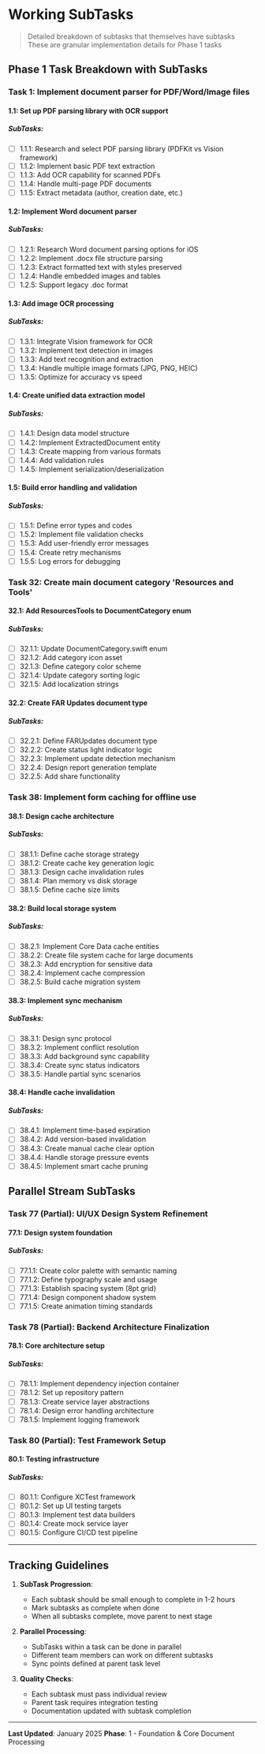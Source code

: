 # Working SubTasks

> Detailed breakdown of subtasks that themselves have subtasks
> These are granular implementation details for Phase 1 tasks

## Phase 1 Task Breakdown with SubTasks

### Task 1: Implement document parser for PDF/Word/Image files

#### 1.1: Set up PDF parsing library with OCR support
##### SubTasks:
- [ ] 1.1.1: Research and select PDF parsing library (PDFKit vs Vision framework)
- [ ] 1.1.2: Implement basic PDF text extraction
- [ ] 1.1.3: Add OCR capability for scanned PDFs
- [ ] 1.1.4: Handle multi-page PDF documents
- [ ] 1.1.5: Extract metadata (author, creation date, etc.)

#### 1.2: Implement Word document parser
##### SubTasks:
- [ ] 1.2.1: Research Word document parsing options for iOS
- [ ] 1.2.2: Implement .docx file structure parsing
- [ ] 1.2.3: Extract formatted text with styles preserved
- [ ] 1.2.4: Handle embedded images and tables
- [ ] 1.2.5: Support legacy .doc format

#### 1.3: Add image OCR processing
##### SubTasks:
- [ ] 1.3.1: Integrate Vision framework for OCR
- [ ] 1.3.2: Implement text detection in images
- [ ] 1.3.3: Add text recognition and extraction
- [ ] 1.3.4: Handle multiple image formats (JPG, PNG, HEIC)
- [ ] 1.3.5: Optimize for accuracy vs speed

#### 1.4: Create unified data extraction model
##### SubTasks:
- [ ] 1.4.1: Design data model structure
- [ ] 1.4.2: Implement ExtractedDocument entity
- [ ] 1.4.3: Create mapping from various formats
- [ ] 1.4.4: Add validation rules
- [ ] 1.4.5: Implement serialization/deserialization

#### 1.5: Build error handling and validation
##### SubTasks:
- [ ] 1.5.1: Define error types and codes
- [ ] 1.5.2: Implement file validation checks
- [ ] 1.5.3: Add user-friendly error messages
- [ ] 1.5.4: Create retry mechanisms
- [ ] 1.5.5: Log errors for debugging

### Task 32: Create main document category 'Resources and Tools'

#### 32.1: Add ResourcesTools to DocumentCategory enum
##### SubTasks:
- [ ] 32.1.1: Update DocumentCategory.swift enum
- [ ] 32.1.2: Add category icon asset
- [ ] 32.1.3: Define category color scheme
- [ ] 32.1.4: Update category sorting logic
- [ ] 32.1.5: Add localization strings

#### 32.2: Create FAR Updates document type
##### SubTasks:
- [ ] 32.2.1: Define FARUpdates document type
- [ ] 32.2.2: Create status light indicator logic
- [ ] 32.2.3: Implement update detection mechanism
- [ ] 32.2.4: Design report generation template
- [ ] 32.2.5: Add share functionality

### Task 38: Implement form caching for offline use

#### 38.1: Design cache architecture
##### SubTasks:
- [ ] 38.1.1: Define cache storage strategy
- [ ] 38.1.2: Create cache key generation logic
- [ ] 38.1.3: Design cache invalidation rules
- [ ] 38.1.4: Plan memory vs disk storage
- [ ] 38.1.5: Define cache size limits

#### 38.2: Build local storage system
##### SubTasks:
- [ ] 38.2.1: Implement Core Data cache entities
- [ ] 38.2.2: Create file system cache for large documents
- [ ] 38.2.3: Add encryption for sensitive data
- [ ] 38.2.4: Implement cache compression
- [ ] 38.2.5: Build cache migration system

#### 38.3: Implement sync mechanism
##### SubTasks:
- [ ] 38.3.1: Design sync protocol
- [ ] 38.3.2: Implement conflict resolution
- [ ] 38.3.3: Add background sync capability
- [ ] 38.3.4: Create sync status indicators
- [ ] 38.3.5: Handle partial sync scenarios

#### 38.4: Handle cache invalidation
##### SubTasks:
- [ ] 38.4.1: Implement time-based expiration
- [ ] 38.4.2: Add version-based invalidation
- [ ] 38.4.3: Create manual cache clear option
- [ ] 38.4.4: Handle storage pressure events
- [ ] 38.4.5: Implement smart cache pruning

## Parallel Stream SubTasks

### Task 77 (Partial): UI/UX Design System Refinement

#### 77.1: Design system foundation
##### SubTasks:
- [ ] 77.1.1: Create color palette with semantic naming
- [ ] 77.1.2: Define typography scale and usage
- [ ] 77.1.3: Establish spacing system (8pt grid)
- [ ] 77.1.4: Design component shadow system
- [ ] 77.1.5: Create animation timing standards

### Task 78 (Partial): Backend Architecture Finalization

#### 78.1: Core architecture setup
##### SubTasks:
- [ ] 78.1.1: Implement dependency injection container
- [ ] 78.1.2: Set up repository pattern
- [ ] 78.1.3: Create service layer abstractions
- [ ] 78.1.4: Design error handling architecture
- [ ] 78.1.5: Implement logging framework

### Task 80 (Partial): Test Framework Setup

#### 80.1: Testing infrastructure
##### SubTasks:
- [ ] 80.1.1: Configure XCTest framework
- [ ] 80.1.2: Set up UI testing targets
- [ ] 80.1.3: Implement test data builders
- [ ] 80.1.4: Create mock service layer
- [ ] 80.1.5: Configure CI/CD test pipeline

---

## Tracking Guidelines

1. **SubTask Progression**:
   - Each subtask should be small enough to complete in 1-2 hours
   - Mark subtasks as complete when done
   - When all subtasks complete, move parent to next stage

2. **Parallel Processing**:
   - SubTasks within a task can be done in parallel
   - Different team members can work on different subtasks
   - Sync points defined at parent task level

3. **Quality Checks**:
   - Each subtask must pass individual review
   - Parent task requires integration testing
   - Documentation updated with subtask completion

---

**Last Updated**: January 2025
**Phase**: 1 - Foundation & Core Document Processing